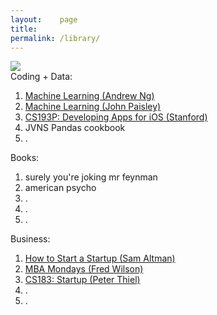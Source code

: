 ```yaml
---
layout:    page
title:     
permalink: /library/
---
```


![](https://cdn-images-1.medium.com/max/1600/1*ZPmJDuuKeTanovNPQ3rjEg.png)
<br/>
Coding + Data:
1. [Machine Learning (Andrew Ng)](https://www.coursera.org/learn/machine-learning?siteID=SAyYsTvLiGQ-lDQByUB4kHcDUkQvunWcUA&utm_content=10&utm_medium=partners&utm_source=linkshare&utm_campaign=SAyYsTvLiGQ) 
2. [Machine Learning (John Paisley)](https://www.class-central.com/mooc/7231/edx-machine-learning)
3. [CS193P: Developing Apps for iOS (Stanford)]()
4. JVNS Pandas cookbook
5. .

Books:
1. surely you're joking mr feynman
2. american psycho
3. .
4. .
5. .


Business:
1. [How to Start a Startup (Sam Altman)](http://startupclass.samaltman.com)
2. [MBA Mondays (Fred Wilson)](http://avc.com/archive/#mba_mondays_archive)
3. [CS183: Startup (Peter Thiel)](http://blakemasters.com/peter-thiels-cs183-startup)
4. .
5. .

<br/>
<br/>
<br/>
<br/>
<br/>
<br/>
<br/>
<br/>
<br/>
<br/>
<br/>
